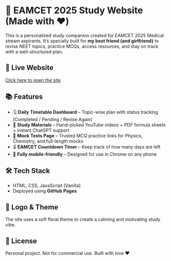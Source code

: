 # 🌸 EAMCET 2025 Study Website (Made with ❤️)

This is a personalized study companion created for EAMCET 2025 Medical stream aspirants. It’s specially built for **my best friend (and girlfriend)** to revise NEET topics, practice MCQs, access resources, and stay on track with a well-structured plan.

## 🔗 Live Website
[Click here to open the site](https://your-username.github.io/eamcet-study-site)

## 📚 Features

- 🗓️ **Daily Timetable Dashboard** – Topic-wise plan with status tracking (Completed / Pending / Revise Again)
- 🎥 **Study Materials** – Hand-picked YouTube videos + PDF formula sheets + instant ChatGPT support
- 🧪 **Mock Tests Page** – Trusted MCQ practice links for Physics, Chemistry, and full-length mocks
- ⏳ **EAMCET Countdown Timer** – Keep track of how many days are left
- 📱 **Fully mobile-friendly** – Designed for use in Chrome on any phone

## 🛠️ Tech Stack
- HTML, CSS, JavaScript (Vanilla)
- Deployed using **GitHub Pages**

## 💐 Logo & Theme
The site uses a soft floral theme to create a calming and motivating study vibe.

## 🤝 License
Personal project. Not for commercial use. Built with love ❤️
